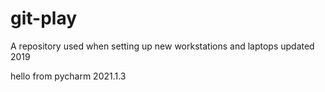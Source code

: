 # git-play
A repository used when setting up new workstations and laptops updated 2019

hello from pycharm 2021.1.3

